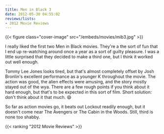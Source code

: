 ```yaml
---
title: Men in Black 3
date: 2012-05-30 04:55:02
reviews/lists:
- 2012 Movie Reviews
---
```

{{< figure class="cover-image" src="/embeds/movies/mib3.jpg" >}}

I really liked the first two Men in Black movies. They're a the sort of fun that I end up re-watching around once a year as a sort of guilty pleasure. I was a little surprised that they decided to make a third one, but I think it worked out well enough.

<!--more-->

Tommy Lee Jones looks tired, but that's almost completely offset by Josh Bronlin's excellent performance as a younger K throughout the movie. The action was good, the alien effects were amusing, and the story mostly stayed out of the wya. There are a few rough points if you think about it hard enough, but that's to be expected in this sort of film. Short solution: don't think about it that much. :smile:

So far as action movies go, it beats out Lockout readily enough, but it doesn't come near The Avengers or The Cabin in the Woods. Still, third is none too shabby.

{{< ranking "2012 Movie Reviews" >}}
